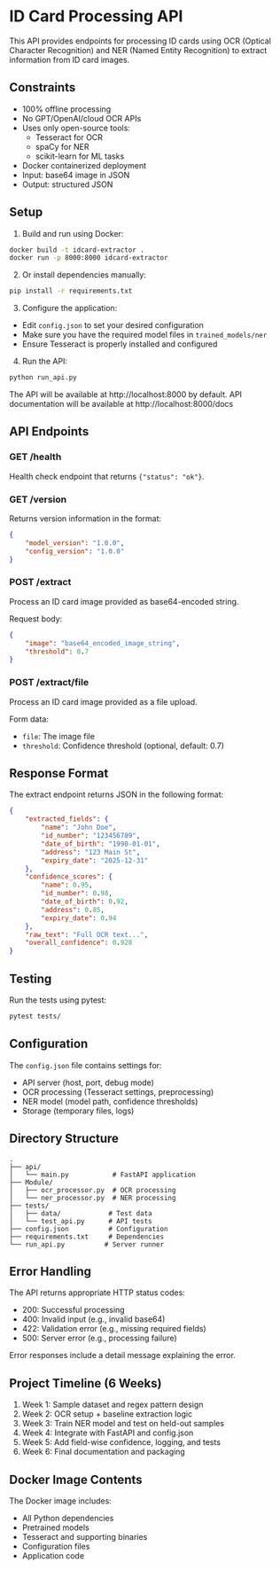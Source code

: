 # ID Card Processing API

This API provides endpoints for processing ID cards using OCR (Optical Character Recognition) and NER (Named Entity Recognition) to extract information from ID card images.

## Constraints

- 100% offline processing
- No GPT/OpenAI/cloud OCR APIs
- Uses only open-source tools:
  - Tesseract for OCR
  - spaCy for NER
  - scikit-learn for ML tasks
- Docker containerized deployment
- Input: base64 image in JSON
- Output: structured JSON

## Setup

1. Build and run using Docker:
```bash
docker build -t idcard-extractor .
docker run -p 8000:8000 idcard-extractor
```

2. Or install dependencies manually:
```bash
pip install -r requirements.txt
```

3. Configure the application:
- Edit `config.json` to set your desired configuration
- Make sure you have the required model files in `trained_models/ner`
- Ensure Tesseract is properly installed and configured

4. Run the API:
```bash
python run_api.py
```

The API will be available at http://localhost:8000 by default.
API documentation will be available at http://localhost:8000/docs

## API Endpoints

### GET /health
Health check endpoint that returns `{"status": "ok"}`.

### GET /version
Returns version information in the format:
```json
{
    "model_version": "1.0.0",
    "config_version": "1.0.0"
}
```

### POST /extract
Process an ID card image provided as base64-encoded string.

Request body:
```json
{
    "image": "base64_encoded_image_string",
    "threshold": 0.7
}
```

### POST /extract/file
Process an ID card image provided as a file upload.

Form data:
- `file`: The image file
- `threshold`: Confidence threshold (optional, default: 0.7)

## Response Format

The extract endpoint returns JSON in the following format:
```json
{
    "extracted_fields": {
        "name": "John Doe",
        "id_number": "123456789",
        "date_of_birth": "1990-01-01",
        "address": "123 Main St",
        "expiry_date": "2025-12-31"
    },
    "confidence_scores": {
        "name": 0.95,
        "id_number": 0.98,
        "date_of_birth": 0.92,
        "address": 0.85,
        "expiry_date": 0.94
    },
    "raw_text": "Full OCR text...",
    "overall_confidence": 0.928
}
```

## Testing

Run the tests using pytest:
```bash
pytest tests/
```

## Configuration

The `config.json` file contains settings for:
- API server (host, port, debug mode)
- OCR processing (Tesseract settings, preprocessing)
- NER model (model path, confidence thresholds)
- Storage (temporary files, logs)

## Directory Structure

```
.
├── api/
│   └── main.py           # FastAPI application
├── Module/
│   ├── ocr_processor.py  # OCR processing
│   └── ner_processor.py  # NER processing
├── tests/
│   ├── data/            # Test data
│   └── test_api.py      # API tests
├── config.json          # Configuration
├── requirements.txt     # Dependencies
└── run_api.py          # Server runner
```

## Error Handling

The API returns appropriate HTTP status codes:
- 200: Successful processing
- 400: Invalid input (e.g., invalid base64)
- 422: Validation error (e.g., missing required fields)
- 500: Server error (e.g., processing failure)

Error responses include a detail message explaining the error.

## Project Timeline (6 Weeks)

1. Week 1: Sample dataset and regex pattern design
2. Week 2: OCR setup + baseline extraction logic
3. Week 3: Train NER model and test on held-out samples
4. Week 4: Integrate with FastAPI and config.json
5. Week 5: Add field-wise confidence, logging, and tests
6. Week 6: Final documentation and packaging

## Docker Image Contents

The Docker image includes:
- All Python dependencies
- Pretrained models
- Tesseract and supporting binaries
- Configuration files
- Application code